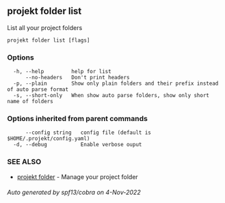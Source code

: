 ## projekt folder list

List all your project folders

```
projekt folder list [flags]
```

### Options

```
  -h, --help         help for list
      --no-headers   Don't print headers
  -p, --plain        Show only plain folders and their prefix instead of auto parse format
  -s, --short-only   When show auto parse folders, show only short name of folders
```

### Options inherited from parent commands

```
      --config string   config file (default is $HOME/.projekt/config.yaml)
  -d, --debug           Enable verbose ouput
```

### SEE ALSO

* [projekt folder](projekt_folder.md)	 - Manage your project folder

###### Auto generated by spf13/cobra on 4-Nov-2022
